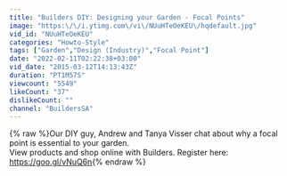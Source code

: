 ```yaml
---
title: "Builders DIY: Designing your Garden - Focal Points"
image: "https:\/\/i.ytimg.com\/vi\/NUuHTeOeKEU\/hqdefault.jpg"
vid_id: "NUuHTeOeKEU"
categories: "Howto-Style"
tags: ["Garden","Design (Industry)","Focal Point"]
date: "2022-02-11T02:22:38+03:00"
vid_date: "2015-03-12T14:13:43Z"
duration: "PT1M57S"
viewcount: "5549"
likeCount: "37"
dislikeCount: ""
channel: "BuildersSA"
---
```

{% raw %}Our DIY guy, Andrew and Tanya Visser chat about why a focal point is essential to your garden.<br />View products and shop online with Builders. Register here: <a rel="nofollow" target="blank" href="https://goo.gl/vNuQ6n">https://goo.gl/vNuQ6n</a>{% endraw %}
